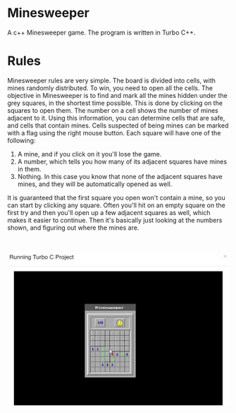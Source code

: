 # Minesweeper
A c++ Minesweeper game.
The program is written in Turbo C++.

# Rules
Minesweeper rules are very simple. The board is divided into cells, with mines randomly distributed. To win, you need to open all the cells. The objective in Minesweeper is to find and mark all the mines hidden under the grey squares, in the shortest time possible. This is done by clicking on the squares to open them. The number on a cell shows the number of mines adjacent to it. Using this information, you can determine cells that are safe, and cells that contain mines. Cells suspected of being mines can be marked with a flag using the right mouse button. Each square will have one of the following:

1. A mine, and if you click on it you'll lose the game.
2. A number, which tells you how many of its adjacent squares have mines in them.
3. Nothing. In this case you know that none of the adjacent squares have mines, and they will be automatically opened as well.

It is guaranteed that the first square you open won't contain a mine, so you can start by clicking any square. Often you'll hit on an empty square on the first try and then you'll open up a few adjacent squares as well, which makes it easier to continue. Then it's basically just looking at the numbers shown, and figuring out where the mines are.
<br>
<br>
<br>



<p align="center">
<img src="https://github.com/mandanaGh/Minesweeper/blob/main/images/Minesweeper.jpg" width="600"></p>
